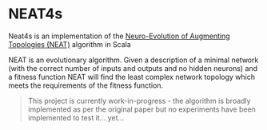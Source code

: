 # NEAT4s

Neat4s is an implementation of the [Neuro-Evolution of Augmenting Topologies (NEAT)](https://nn.cs.utexas.edu/downloads/papers/stanley.ec02.pdf) algorithm in Scala

NEAT is an evolutionary algorithm. Given a description of a minimal network (with the correct number of inputs and outputs and no hidden neurons) and a fitness function NEAT will find the least complex network topology which meets the requirements of the fitness function.

> This project is currently work-in-progress - the algorithm is broadly implemented as per the original paper but no experiments have been implemented to test it... yet...
